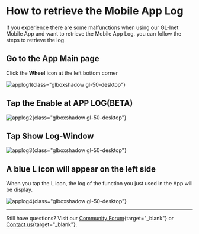 # How to retrieve the Mobile App Log

If you experience there are some malfunctions when using our GL-Inet Mobile App and want to retrieve the Mobile App Log, you can follow the steps to retrieve the log.

## Go to the App Main page

Click the **Wheel** icon at the left bottom corner

![applog1](https://static.gl-inet.com/docs/router/en/4/tutorials/app_log/Applog1.jpg){class="glboxshadow gl-50-desktop"}

## Tap the **Enable** at APP LOG(BETA)

![applog2](https://static.gl-inet.com/docs/router/en/4/tutorials/app_log/Applog2.jpg){class="glboxshadow gl-50-desktop"}

## Tap **Show Log-Window**

![applog3](https://static.gl-inet.com/docs/router/en/4/tutorials/app_log/Applog3.jpg){class="glboxshadow gl-50-desktop"}

## A blue **L** icon will appear on the left side

When you tap the L icon, the log of the function you just used in the App will be display.

![applog4](https://static.gl-inet.com/docs/router/en/4/tutorials/app_log/Applog4.jpg){class="glboxshadow gl-50-desktop"}

---

Still have questions? Visit our [Community Forum](https://forum.gl-inet.com){target="_blank"} or [Contact us](https://www.gl-inet.com/contacts/){target="_blank"}.